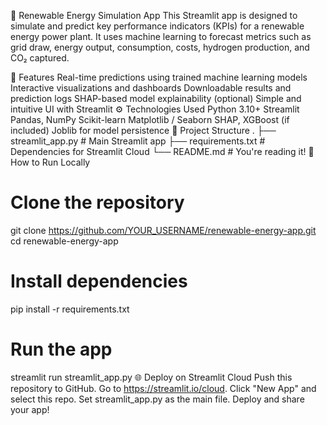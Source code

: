 🌱 Renewable Energy Simulation App
This Streamlit app is designed to simulate and predict key performance indicators (KPIs) for a renewable energy power plant. It uses machine learning to forecast metrics such as grid draw, energy output, consumption, costs, hydrogen production, and CO₂ captured.

🚀 Features
Real-time predictions using trained machine learning models
Interactive visualizations and dashboards
Downloadable results and prediction logs
SHAP-based model explainability (optional)
Simple and intuitive UI with Streamlit
⚙️ Technologies Used
Python 3.10+
Streamlit
Pandas, NumPy
Scikit-learn
Matplotlib / Seaborn
SHAP, XGBoost (if included)
Joblib for model persistence
📁 Project Structure
.
├── streamlit_app.py        # Main Streamlit app
├── requirements.txt        # Dependencies for Streamlit Cloud
└── README.md               # You're reading it!
🧪 How to Run Locally
# Clone the repository
git clone https://github.com/YOUR_USERNAME/renewable-energy-app.git
cd renewable-energy-app

# Install dependencies
pip install -r requirements.txt

# Run the app
streamlit run streamlit_app.py
🌐 Deploy on Streamlit Cloud
Push this repository to GitHub.
Go to https://streamlit.io/cloud.
Click "New App" and select this repo.
Set streamlit_app.py as the main file.
Deploy and share your app!
